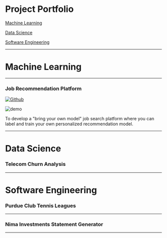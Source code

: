# **Project Portfolio**

[Machine Learning](#machine-learning)


[Data Science](#data-science)


[Software Engineering](#software-engineering)

---


# Machine Learning

---
### Job Recommendation Platform
[![Github](https://img.shields.io/badge/GitHub-View_on_GitHub-blue?style=flat&logo=GitHub)](https://github.com/Taher-Dohadwala/better-job-finder)


![demo](https://user-images.githubusercontent.com/23107070/123326306-13e20900-d507-11eb-8de6-6b5467550a01.gif)


To develop a "bring your own model" job search platform where you can label and train your own personalized recommendation model.

---

# Data Science

### Telecom Churn Analysis

---

# Software Engineering

### Purdue Club Tennis Leagues


---
### Nima Investments Statement Generator

---
